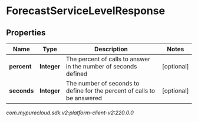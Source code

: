 # ForecastServiceLevelResponse


## Properties

| Name | Type | Description | Notes |
| ------------ | ------------- | ------------- | ------------- |
| **percent** | **Integer** | The percent of calls to answer in the number of seconds defined |  [optional] |
| **seconds** | **Integer** | The number of seconds to define for the percent of calls to be answered |  [optional] |




_com.mypurecloud.sdk.v2:platform-client-v2:220.0.0_

